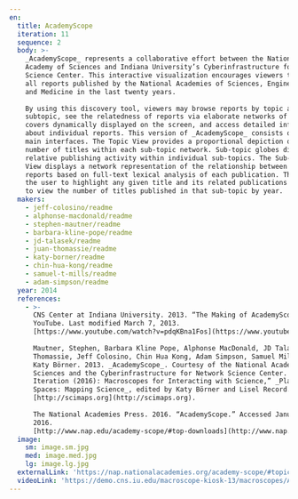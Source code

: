 ```yaml
---
en:
  title: AcademyScope
  iteration: 11
  sequence: 2
  body: >-
    _AcademyScope_ represents a collaborative effort between the National
    Academy of Sciences and Indiana University’s Cyberinfrastructure for Network
    Science Center. This interactive visualization encourages viewers to explore
    all reports published by the National Academies of Sciences, Engineering,
    and Medicine in the last twenty years.  
      
    By using this discovery tool, viewers may browse reports by topic and
    subtopic, see the relatedness of reports via elaborate networks of book
    covers dynamically displayed on the screen, and access detailed information
    about individual reports. This version of _AcademyScope_ consists of two
    main interfaces. The Topic View provides a proportional depiction of the
    number of titles within each sub-topic network. Sub-topic globes display
    relative publishing activity within individual sub-topics. The Sub-Topic
    View displays a network representation of the relationship between Academies
    reports based on full-text lexical analysis of each publication. This allows
    the user to highlight any given title and its related publications and also
    to view the number of titles published in that sub-topic by year.
  makers:
    - jeff-colosino/readme
    - alphonse-macdonald/readme
    - stephen-mautner/readme
    - barbara-kline-pope/readme
    - jd-talasek/readme
    - juan-thomassie/readme
    - katy-borner/readme
    - chin-hua-kong/readme
    - samuel-t-mills/readme
    - adam-simpson/readme
  year: 2014
  references:
    - >-
      CNS Center at Indiana University. 2013. “The Making of AcademyScope.”
      YouTube. Last modified March 7, 2013.
      [https://www.youtube.com/watch?v=pdqKBna1Fos](https://www.youtube.com/watch?v=pdqKBna1Fos).  
        
      Mautner, Stephen, Barbara Kline Pope, Alphonse MacDonald, JD Talasek, Juan
      Thomassie, Jeff Colosino, Chin Hua Kong, Adam Simpson, Samuel Mills, and
      Katy Börner. 2013. _AcademyScope_. Courtesy of the National Academy of
      Sciences and the Cyberinfrastructure for Network Science Center. In “11th
      Iteration (2016): Macroscopes for Interacting with Science,” _Places &
      Spaces: Mapping Science_, edited by Katy Börner and Lisel Record.
      [http://scimaps.org](http://scimaps.org).  
        
      The National Academies Press. 2016. “AcademyScope.” Accessed January 10,
      2016.
      [http://www.nap.edu/academy-scope/#top-downloads](http://www.nap.edu/academy-scope/#top-downloads).
  image:
    sm: image.sm.jpg
    med: image.med.jpg
    lg: image.lg.jpg
  externalLink: 'https://nap.nationalacademies.org/academy-scope/#topic=276'
  videoLink: 'https://demo.cns.iu.edu/macroscope-kiosk-13/macroscopes/AcademyScope.webm'
---
```


